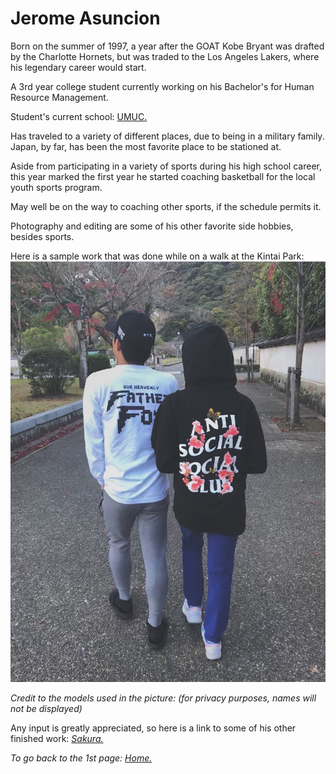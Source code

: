# Jerome Asuncion

Born on the summer of 1997, a year after the GOAT Kobe Bryant was drafted by the Charlotte Hornets, but was traded to the Los Angeles Lakers, where his legendary career would start.

A 3rd year college student currently working on his Bachelor's for Human Resource Management.

Student's current school: [UMUC.](https://www.asia.umuc.edu)

Has traveled to a variety of different places, due to being in a military family. Japan, by far, has been the most favorite place to be stationed at.

Aside from participating in a variety of sports during his high school career, this year marked the first year he started coaching basketball for the local youth sports program.

May well be on the way to coaching other sports, if the schedule permits it.

Photography and editing are some of his other favorite side hobbies, besides sports.

Here is a sample work that was done while on a walk at the Kintai Park: ![Winter](Winter.jpg)

*Credit to the models used in the picture: (for privacy purposes, names will not be displayed)*

Any input is greatly appreciated, so here is a link to some of his other finished work: [*Sakura.*](https://vsco.co/jaeosama/images/1)

*To go back to the 1st page: [Home.](https://vnonymous.github.io/index)*
